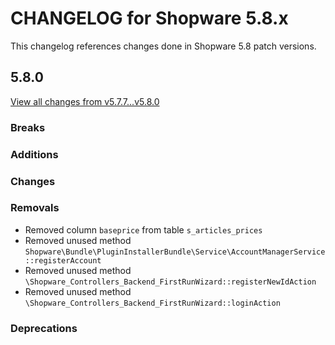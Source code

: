 # CHANGELOG for Shopware 5.8.x

This changelog references changes done in Shopware 5.8 patch versions.

## 5.8.0

[View all changes from v5.7.7...v5.8.0](https://github.com/shopware/shopware/compare/v5.7.7...v5.8.0)

### Breaks

### Additions

### Changes

### Removals

* Removed column `baseprice` from table `s_articles_prices`
* Removed unused method `Shopware\Bundle\PluginInstallerBundle\Service\AccountManagerService::registerAccount`
* Removed unused method `\Shopware_Controllers_Backend_FirstRunWizard::registerNewIdAction`
* Removed unused method `\Shopware_Controllers_Backend_FirstRunWizard::loginAction`

### Deprecations
